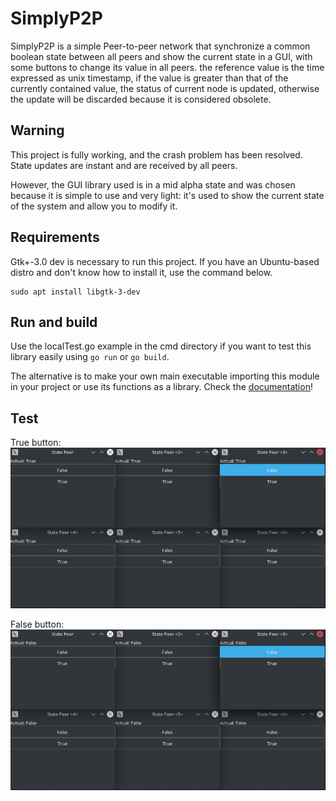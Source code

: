 # SimplyP2P
SimplyP2P is a simple Peer-to-peer network that synchronize a common boolean state between all peers and show the current state in a GUI, with some buttons to change its value in all peers.
the reference value is the time expressed as unix timestamp, if the value is greater than that of the currently contained value, the status of current node is updated, otherwise the update will be discarded because it is considered obsolete.

## Warning
This project is fully working, and the crash problem has been resolved.
State updates are instant and are received by all peers.

However, the GUI library used is in a mid alpha state and was chosen because it is simple to use and very light: it's used to show the current state of the system and allow you to modify it.

## Requirements
Gtk+-3.0 dev is necessary to run this project.
If you have an Ubuntu-based distro and don't know how to install it, use the command below.
```
sudo apt install libgtk-3-dev
```

## Run and build
Use the localTest.go example in the cmd directory if you want to test this library easily using `go run` or `go build`.

The alternative is to make your own main executable importing this module in your project or use its functions as a library.
Check the [documentation](https://pkg.go.dev/github.com/ErikPelli/SimplyP2P)!

## Test
True button:
![Test true](cmd/img1.png)

False button:
![Test false](cmd/img2.png)